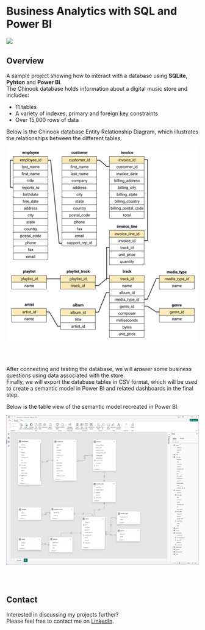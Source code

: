 # Business Analytics with SQL and Power BI

![](images/00_cover.gif?raw=true)

## Overview

A sample project showing how to interact with a database using **SQLite**, **Pyhton** and **Power BI**.  
The Chinook database holds information about a digital music store and includes:  
- 11 tables
- A variety of indexes, primary and foreign key constraints
- Over 15,000 rows of data  


Below is the Chinook database Entity Relationship Diagram, which illustrates the relationships between the different tables.

![Chinook database ERD](notebooks/images/chinook-schema.png?raw=true)
  

<br/><br/>

After connecting and testing the database, we will answer some business questions using data associated with the store.  
Finally, we will export the database tables in CSV format, which will be used to create a semantic model in Power BI and related dashboards in the final step.  

Below is the table view of the semantic model recreated in Power BI.

![Chinook Power BI ERD](notebooks/images/Power-BI-model-EDR.png?raw=true)

<br/><br/>

## Contact
Interested in discussing my projects further?  
Please feel free to contact me on [LinkedIn](https://www.linkedin.com/in/fedfioravanti/).  


<br/><br/>
